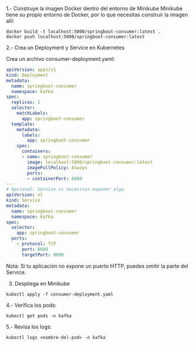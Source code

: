 1.- Construye la imagen Docker dentro del entorno de Minikube
Minikube tiene su propio entorno de Docker, por lo que necesitas construir la imagen allí:

```
docker build -t localhost:5000/springboot-consumer:latest .
docker push localhost:5000/springboot-consumer:latest

```
2.- Crea un Deployment y Service en Kubernetes

Crea un archivo consumer-deployment.yaml:

```yaml
apiVersion: apps/v1
kind: Deployment
metadata:
  name: springboot-consumer
  namespace: kafka
spec:
  replicas: 1
  selector:
    matchLabels:
      app: springboot-consumer
  template:
    metadata:
      labels:
        app: springboot-consumer
    spec:
      containers:
      - name: springboot-consumer
        image: localhost:5000/springboot-consumer:latest
        imagePullPolicy: Always
        ports:
        - containerPort: 8080
---
# Opcional: Service si necesitas exponer algo
apiVersion: v1
kind: Service
metadata:
  name: springboot-consumer
  namespace: kafka
spec:
  selector:
    app: springboot-consumer
  ports:
    - protocol: TCP
      port: 8080
      targetPort: 8080
```
   
Nota: Si tu aplicación no expone un puerto HTTP, puedes omitir la parte del Service. 


3. Despliega en Minikube

```
kubectl apply -f consumer-deployment.yaml
```
4.- Verifica los pods:

```
kubectl get pods -n kafka
```
5.- Revisa los logs:

```
kubectl logs <nombre-del-pod> -n kafka
```

